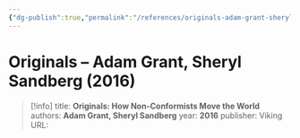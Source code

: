 ```yaml
---
{"dg-publish":true,"permalink":"/references/originals-adam-grant-sheryl-sandberg-2016/"}
---
```


# Originals – Adam Grant, Sheryl Sandberg (2016)

> [!info]
> title: **Originals: How Non-Conformists Move the World**
> authors: **Adam Grant, Sheryl Sandberg**
> year: **2016**
> publisher: Viking
> URL: 



